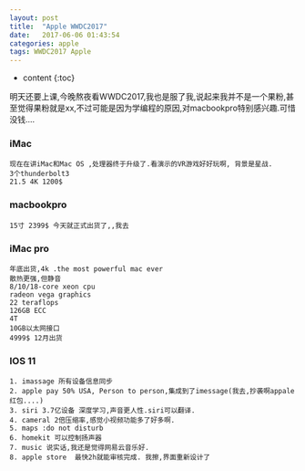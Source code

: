 ```yaml
---
layout: post
title:  "Apple WWDC2017"
date:   2017-06-06 01:43:54
categories: apple
tags: WWDC2017 Apple
---
```


* content
{:toc}

明天还要上课,今晚熬夜看WWDC2017,我也是服了我,说起来我并不是一个果粉,甚至觉得果粉就是xx,不过可能是因为学编程的原因,对macbookpro特别感兴趣.可惜没钱....



### iMac
	现在在讲iMac和Mac OS ,处理器终于升级了.看演示的VR游戏好好玩啊, 背景是星战.
	3个thunderbolt3
	21.5 4K 1200$  


### macbookpro
	15寸 2399$ 今天就正式出货了,,我去

### iMac pro
	年底出货,4k .the most powerful mac ever
	散热更强,但静音
	8/10/18-core xeon cpu
	radeon vega graphics 
	22 teraflops
	126GB ECC
	4T
	10GB以太网接口
	4999$ 12月出货

### IOS 11
	1. imassage 所有设备信息同步
	2. apple pay 50% USA, Person to person,集成到了imessage(我去,抄袭啊appale 红包....)
	3. siri 3.7亿设备 深度学习,声音更人性.siri可以翻译.
	4. cameral 2倍压缩率,感觉小视频功能多了好多啊.
	5. maps :do not disturb
	6. homekit 可以控制扬声器
	7. music 说实话,我还是觉得网易云音乐好.
	8. apple store  最快2h就能审核完成. 我擦,界面重新设计了